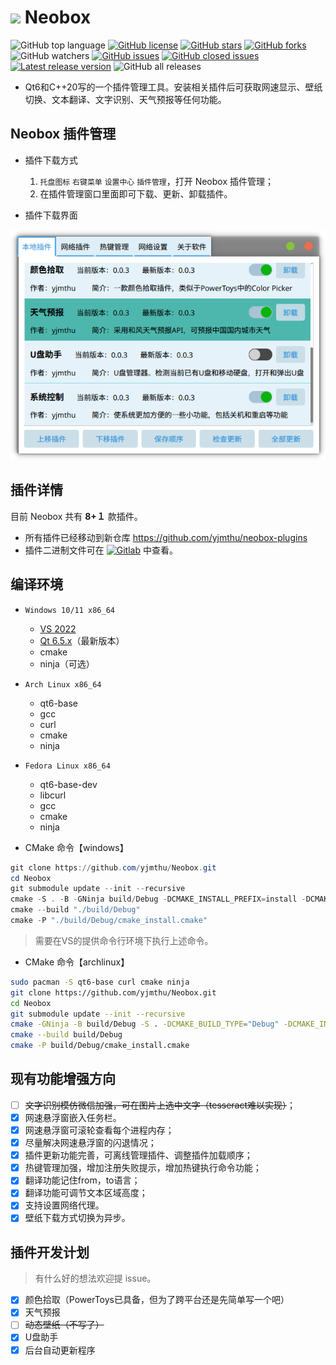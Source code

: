 # <img width=23 src="pluginmgr/icons/neobox.svg"/> Neobox

![GitHub top language](https://img.shields.io/github/languages/top/yjmthu/Neobox)
[![GitHub license](https://img.shields.io/badge/license-MIT-green.svg)](https://raw.githubusercontent.com/yjmthu/Neobox/master/LICENSE)
[![GitHub stars](https://img.shields.io/github/stars/yjmthu/Neobox)](https://github.com/yjmthu/Neobox/stargazers)
[![GitHub forks](https://img.shields.io/github/forks/yjmthu/Neobox.svg)](https://github.com/yjmthu/Neobox/network/members)
![GitHub watchers](https://img.shields.io/github/watchers/yjmthu/Neobox?color=purple)
[![GitHub issues](https://img.shields.io/github/issues/yjmthu/Neobox)](https://github.com/yjmthu/Neobox/issues)
[![GitHub closed issues](https://img.shields.io/github/issues-closed/yjmthu/Neobox)](https://github.com/yjmthu/Neobox/issues)
[![Latest release version](https://img.shields.io/github/v/release/yjmthu/Neobox?color=red)](https://github.com/yjmthu/Neobox/releases/latest)
![GitHub all releases](https://img.shields.io/github/downloads/yjmthu/Neobox/total)

- Qt6和C++20写的一个插件管理工具。安装相关插件后可获取网速显示、壁纸切换、文本翻译、文字识别、天气预报等任何功能。

## Neobox 插件管理


- 插件下载方式
    1. `托盘图标` `右键菜单` `设置中心` `插件管理`，打开 Neobox 插件管理；
    2. 在插件管理窗口里面即可下载、更新、卸载插件。

- 插件下载界面

![本地插件](./screenshots/Screenshot_20230815_183319.png)

## 插件详情

目前 Neobox 共有 **8+１** 款插件。
- 所有插件已经移动到新仓库 <https://github.com/yjmthu/neobox-plugins>
- 插件二进制文件可在 [![Gitlab](https://img.shields.io/badge/Gitlab-yellow.svg?logo=gitlab)](https://gitlab.com/yjmthu1/neoboxplg) 中查看。

## 编译环境

- `Windows 10/11 x86_64`
    - [VS 2022](https://visualstudio.microsoft.com/zh-hans/vs/)
    - [Qt 6.5.x](https://www.qt.io/download)（最新版本）
    - cmake
    - ninja（可选）
- `Arch Linux x86_64`
    - qt6-base
    - gcc
    - curl
    - cmake
    - ninja
- `Fedora Linux x86_64`
    - qt6-base-dev
    - libcurl
    - gcc
    - cmake
    - ninja

- CMake 命令【windows】

```powershell
git clone https://github.com/yjmthu/Neobox.git
cd Neobox
git submodule update --init --recursive
cmake -S . -B -GNinja build/Debug -DCMAKE_INSTALL_PREFIX=install -DCMAKE_BUILD_TYPE="Debug"
cmake --build "./build/Debug"
cmake -P "./build/Debug/cmake_install.cmake"
```

> 需要在VS的提供命令行环境下执行上述命令。

- CMake 命令【archlinux】

```sh
sudo pacman -S qt6-base curl cmake ninja
git clone https://github.com/yjmthu/Neobox.git
cd Neobox
git submodule update --init --recursive
cmake -GNinja -B build/Debug -S . -DCMAKE_BUILD_TYPE="Debug" -DCMAKE_INSTALL_PREFIX=install
cmake --build build/Debug
cmake -P build/Debug/cmake_install.cmake
```


## 现有功能增强方向

<!-- > 预计在 `v2.3.x` 的版本内完成。 -->

<!-- 1. 完善自定义皮肤功能，考虑使用 `Lua` 语言来编写动画；
2. 逐步增加wxWidgets部分的代码，最终取代qt。 -->

- [ ] <del>文字识别模仿微信加强，可在图片上选中文字（tesseract难以实现）</del>；
- [x] 网速悬浮窗嵌入任务栏。
- [x] 网速悬浮窗可滚轮查看每个进程内存；
- [x] 尽量解决网速悬浮窗的闪退情况；
- [x] 插件更新功能完善，可离线管理插件、调整插件加载顺序；
- [x] 热键管理加强，增加注册失败提示，增加热键执行命令功能；
- [x] 翻译功能记住from，to语言；
- [x] 翻译功能可调节文本区域高度；
- [x] 支持设置网络代理。
- [x] 壁纸下载方式切换为异步。

## 插件开发计划

> 有什么好的想法欢迎提 issue。

- [x] 颜色拾取（PowerToys已具备，但为了跨平台还是先简单写一个吧）
- [x] 天气预报
- [ ] <del>动态壁纸（不写了）</del>
- [x] U盘助手
- [x] 后台自动更新程序
